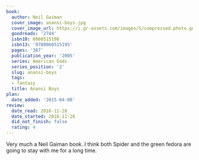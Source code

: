 ```yaml
---
book:
  author: Neil Gaiman
  cover_image: anansi-boys.jpg
  cover_image_url: https://i.gr-assets.com/images/S/compressed.photo.goodreads.com/books/1479778049l/2744._SX98_.jpg
  goodreads: '2744'
  isbn10: 0060515198
  isbn13: '9780060515195'
  pages: '387'
  publication_year: '2005'
  series: American Gods
  series_position: '2'
  slug: anansi-boys
  tags:
  - fantasy
  title: Anansi Boys
plan:
  date_added: '2015-04-08'
review:
  date_read: 2016-11-28
  date_started: 2016-11-26
  did_not_finish: false
  rating: 4
---
```


Very much a Neil Gaiman book. I think both Spider and the green fedora are going to stay with me for a long time.
